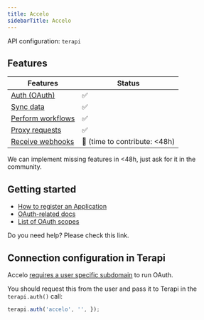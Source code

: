 ```yaml
---
title: Accelo
sidebarTitle: Accelo
---
```


API configuration: `terapi`

## Features

| Features | Status |
| - | - |
| [Auth (OAuth)](https://terapi.gitbook.io/terapi-api-explorer/integrate/guides/authorize-an-api) | ✅ |
| [Sync data](https://terapi.gitbook.io/terapi-api-explorer/integrate/guides/sync-data-from-an-api) | ✅ |
| [Perform workflows](https://terapi.gitbook.io/terapi-api-explorer/integrate/guides/perform-workflows-with-an-api) | ✅ |
| [Proxy requests](https://terapi.gitbook.io/terapi-api-explorer/integrate/guides/proxy-requests-to-an-api) | ✅ |
| [Receive webhooks](https://terapi.gitbook.io/terapi-api-explorer/integrate/guides/receive-webhooks-from-an-api) | 🚫 (time to contribute: &lt;48h) |

We can implement missing features in &lt;48h, just ask for it in the community.

## Getting started

-   [How to register an Application](https://api.accelo.com/docs/#registering-your-application)
-   [OAuth-related docs](https://api.accelo.com/docs/#authentication)
-   [List of OAuth scopes](https://api.accelo.com/docs/#scope)

Do you need help? Please check this link.

## Connection configuration in Terapi

Accelo [requires a user specific subdomain](https://api.accelo.com/docs/#oauth2-0-uri) to run OAuth.

You should request this from the user and pass it to Terapi in the `terapi.auth()` call:

```js
terapi.auth('accelo', '', });

